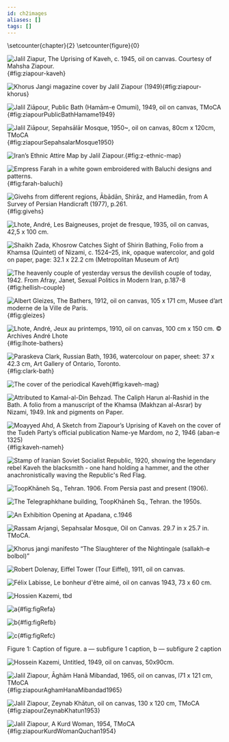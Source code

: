 ```yaml
---
id: ch2images
aliases: []
tags: []
---
```


\setcounter{chapter}{2}
\setcounter{figure}{0}

![Jalil Ziapur, *The Uprising of Kaveh*, c. 1945, oil on canvas. Courtesy of Mahsha Ziapour. ](ziapour-kaveh.png){#fig:ziapour-kaveh}

![Khorus Jangi magazine cover by Jalil Ziapour (1949)](ziapour-khorus-jangi.png){#fig:ziapour-khorus}

![Jalil Ziāpour, Public Bath (Hamām-e Omumi), 1949, oil on canvas, TMoCA](56cc3baf-8325-4894-a00b-a5a1d94e9db7.png){#fig:ziapourPublicBathHamame1949}

![Jalil Ziāpour, Sepahsālār Mosque, 1950~, oil on canvas, 80cm x 120cm, TMoCA](af4569ef-c85d-4afe-bc3a-5dc662775eb3.png){#fig:ziapourSepahsalarMosque1950}

![Iran’s Ethnic Attire Map by Jalil Ziapour.](iran_map_of_fabric.png){#fig:z-ethnic-map}

![Empress Farah in a white gown embroidered with Baluchi designs and patterns.](farah_baluchi_dress.png){#fig:farah-baluchi}

![*Givehs* from different regions, Ābādān, Shirāz, and Hamedān, from *A Survey of Persian Handicraft* (1977), p.261.](givehs.png){#fig:givehs}

![Lhote, André, Les Baigneuses, projet de fresque, 1935, oil on canvas, 42,5 x 100 cm.](figures/lhote_bather_1935.png)

![Shaikh Zada, Khosrow Catches Sight of Shirin Bathing, Folio from a Khamsa (Quintet) of Nizami, c. 1524–25, ink, opaque watercolor, and gold on paper, page: 32.1 x 22.2 cm (Metropolitan Museum of Art)](sjirin_khosrow.png)

![The heavenly couple of yesterday versus the devilish couple of today, 1942. From Afray, Janet, *Sexual Politics in Modern Iran*, p.187-8](couple_news.png){#fig:hellish-couple}

![Albert Gleizes, The Bathers, 1912, oil on canvas, 105 x 171 cm, Musee d’art moderne de la Ville de Paris.](gleizes_bathers.png){#fig:gleizes}

![Lhote, André, Jeux au printemps, 1910, oil on canvas, 100 cm x 150 cm. © Archives André Lhote](figures/lhote_bathers.png){#fig:lhote-bathers}

![Paraskeva Clark, Russian Bath, 1936, watercolour on paper, sheet: 37 x 42.3 cm, Art Gallery of Ontario, Toronto.](clark_public_bath.png){#fig:clark-bath}

![The cover of the periodical Kaveh](kaveh_mag.png){#fig:kaveh-mag}

![Attributed to Kamal-al-Din Behzad. The Caliph Harun al-Rashid in the Bath. A folio from a manuscript of the Khamsa (Makhzan al-Asrar) by Nizami, 1949. Ink and pigments on Paper.](20220709173835.png)

![Moayyed Ahd, A Sketch from Ziapour’s Uprising of Kaveh on the cover of the Tudeh Party’s official publication Name-ye Mardom, no 2, 1946 (aban-e 1325)](figures/kaveh_nameh.png){#fig:kaveh-nameh}

![Stamp of Iranian Soviet Socialist Republic, 1920, showing the legendary rebel Kaveh the blacksmith - one hand holding a hammer, and the other anachronistically waving the Republic's Red Flag.](figures/stamp+kaveh.png)

![ToopKhāneh Sq., Tehran. 1906. From Persia past and present (1906).](tehran_1906.png)

![The Telegraphkhane building, ToopKhāneh Sq., Tehran. the 1950s.](tehran_1950.png)

![An Exhibition Opening at Apadana, c.1946](apadana_opening.png)

![Rassam Arjangi, Sepahsalar Mosque, Oil on Canvas. 29.7 in x 25.7 in. TMoCA.](arjangi.png)

![Khorus jangi manifesto “The Slaughterer of the Nightingale (sallakh-e bolbol)”](khorus_manifesto.png)

![Robert Dolenay, Eiffel Tower (Tour Eiffel), 1911, oil on canvas.](dolenay_tower.png)

![Félix Labisse, Le bonheur d'être aimé, oil on canvas 1943, 73 x 60 cm.](20220620213820.png)

![Hossien Kazemi, tbd](20240127043450.png)

<div id="fig:figRef">

![a](kazemi_mohammad_ali_50.png){#fig:figRefa}

![b](kazmi_freshteh_1950.png){#fig:figRefb}

![c](kazemi_embrace.png){#fig:figRefc}

Figure 1: Caption of figure. a — subfigure 1 caption, b — subfigure 2
caption

</div>

![Hossein Kazemi, Untitled, 1949, oil on canvas, 50x90cm.](20220424171420.png)

![Jalil Ziapour, Āghām Hanā Mibandad, 1965, oil on canvas, l71 x 121 cm, TMoCA](1eb6e656-bf5e-4321-a611-90446e05b307.jpg){#fig:ziapourAghamHanaMibandad1965}

![Jalil Ziapour, *Zeynab Khātun*, oil on canvas, 130 x 120 cm, TMoCA](bf77514d-89ea-4f6c-90c5-4d1c2e13c721.png){#fig:ziapourZeynabKhatun1953}

![Jalil Ziapour, A Kurd Woman, 1954, TMoCA](0e9bbd3e-edbc-4661-b911-0282f123e310.jpg){#fig:ziapourKurdWomanQuchan1954}
